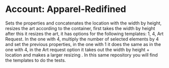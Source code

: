 # Account: Apparel-Redifined
Sets the properties and concatenates the location with the width by height, resizes the art according to the container, first takes the width by height after this it resizes the art, it has options for the following templates: 1, 4, Art Request.
In the one with 4, multiply the number of selected elements by 4 and set the previous properties, in the one with 1 it does the same as in the one with 4, in the Art request option it takes out the width by height + location and makes a larger resizing .
In this same repository you will find the templates to do the tests.
